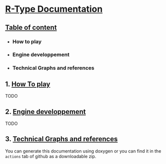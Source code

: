# <u>R-Type Documentation</u>

## <u>Table of content</u>

- ### How to play

- ### Engine developpement

- ### Technical Graphs and references

## 1. <u>How To play</u>

TODO

## 2. <u>Engine developpement</u>

TODO

## 3. <u>Technical Graphs and references</u>

You can generate this documentation using doxygen or you can find it in the `actions` tab of github as a downloadable zip.
